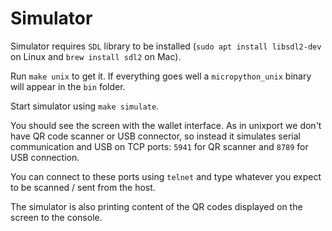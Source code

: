 # Simulator

Simulator requires `SDL` library to be installed (`sudo apt install libsdl2-dev` on Linux and `brew install sdl2` on Mac).

Run `make unix` to get it. If everything goes well a `micropython_unix` binary will appear in the `bin` folder.

Start simulator using `make simulate`.

You should see the screen with the wallet interface. As in unixport we don't have QR code scanner or USB connector, so instead it simulates serial communication and USB on TCP ports: `5941` for QR scanner and `8789` for USB connection.

You can connect to these ports using `telnet` and type whatever you expect to be scanned / sent from the host.

The simulator is also printing content of the QR codes displayed on the screen to the console.
